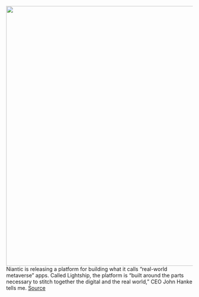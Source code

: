 <img src='https://cdn.vox-cdn.com/thumbor/m5x7H-PbKVmFokZz2K0gA7YTKqo=/0x0:4029x1040/1200x800/filters:focal(1375x267:2019x911)/cdn.vox-cdn.com/uploads/chorus_image/image/70112690/Metaverse_SmallFile.0.jpeg' width='700px' /><br/>
Niantic is releasing a platform for building what it calls “real-world metaverse” apps. Called Lightship, the platform is “built around the parts necessary to stitch together the digital and the real world,” CEO John Hanke tells me.
<a href='https://www.theverge.com/2021/11/8/22768925/niantic-lightship-developer-platform-john-hanke-pokemon-go'> Source <a/>